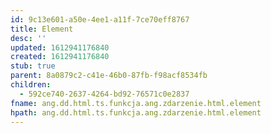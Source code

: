 ```yaml
---
id: 9c13e601-a50e-4ee1-a11f-7ce70eff8767
title: Element
desc: ''
updated: 1612941176840
created: 1612941176840
stub: true
parent: 8a0879c2-c41e-46b0-87fb-f98acf8534fb
children:
  - 592ce740-2637-4264-bd92-76571c0e2837
fname: ang.dd.html.ts.funkcja.ang.zdarzenie.html.element
hpath: ang.dd.html.ts.funkcja.ang.zdarzenie.html.element
---
```



